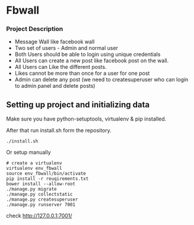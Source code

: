 # Fbwall

### Project Description 
- Message Wall like facebook wall
- Two set of users - Admin and normal user
- Both Users should be able to login using unique credentials
- All Users can create a new post like facebook post on the wall. 
- All Users can Like the different posts.
- Likes cannot be more than once for a user for one post
- Admin can delete any post (we need to createsuperuser who can login to admin panel and delete posts)



## Setting up project and initializing data
Make sure you have python-setuptools, virtualenv & pip installed. 

After that run install.sh form the repository.
```
./install.sh
```
Or setup manually

```
# create a virtualenv 
virtualenv env_fbwall
source env_fbwall/bin/activate
pip install -r reuqirements.txt
bower install --allow-root
./manage.py migrate
./manage.py collectstatic
./manage.py createsuperuser
./manage.py runserver 7001
```

check http://127.0.0.1:7001/